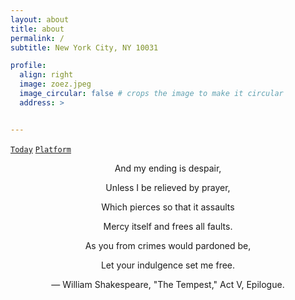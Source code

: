 ```yaml
---
layout: about
title: about
permalink: /
subtitle: New York City, NY 10031

profile:
  align: right
  image: zoez.jpeg
  image_circular: false # crops the image to make it circular
  address: >


---
```


[`Today`](https://brook-smash-1a0.notion.site/Maintenance-43e222f3a13c417b97b777d3f479b9f8?pvs=4) [`Platform`](https://brook-smash-1a0.notion.site/b5219ebfc9994963ab06013b655a88e9?pvs=4)

<div align="center">
And my ending is despair,

Unless I be relieved by prayer,

Which pierces so that it assaults

Mercy itself and frees all faults.

As you from crimes would pardoned be,

Let your indulgence set me free.

  — William Shakespeare, "The Tempest," Act V, Epilogue.
</div>

